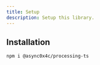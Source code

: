 ```yaml
---
title: Setup
description: Setup this library.
---
```


## Installation

```shell
npm i @async0x4c/processing-ts
```